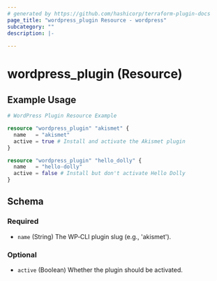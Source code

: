 ```yaml
---
# generated by https://github.com/hashicorp/terraform-plugin-docs
page_title: "wordpress_plugin Resource - wordpress"
subcategory: ""
description: |-
  
---
```


# wordpress_plugin (Resource)



## Example Usage

```terraform
# WordPress Plugin Resource Example

resource "wordpress_plugin" "akismet" {
  name   = "akismet"
  active = true # Install and activate the Akismet plugin
}

resource "wordpress_plugin" "hello_dolly" {
  name   = "hello-dolly"
  active = false # Install but don't activate Hello Dolly
}
```

<!-- schema generated by tfplugindocs -->
## Schema

### Required

- `name` (String) The WP‑CLI plugin slug (e.g., 'akismet').

### Optional

- `active` (Boolean) Whether the plugin should be activated.
